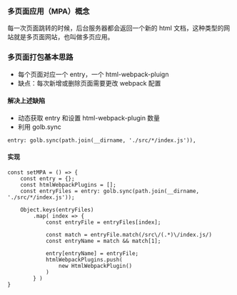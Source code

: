 ### 多页面应用（MPA）概念

每一次页面跳转的时候，后台服务器都会返回一个新的 html 文档，这种类型的网站就是多页面网站，也叫做多页应用。

### 多页面打包基本思路

- 每个页面对应一个 entry，一个 html-webpack-pluign
- 缺点：每次新增或删除页面需要更改 webpack 配置

#### 解决上述缺陷

- 动态获取 entry 和设置 html-webpack-plugin 数量
- 利用 golb.sync

~~~
entry: golb.sync(path.join(__dirname, './src/*/index.js')),
~~~

#### 实现

~~~
const setMPA = () => {
    const entry = {};
    const htmlWebpackPlugins = [];
    const entryFiles = entry: golb.sync(path.join(__dirname, './src/*/index.js'));

    Object.keys(entryFiles)
        .map( index => {
            const entryFile = entryFiles[index];

            const match = entryFile.match(/src\/(.*)\/index.js/)
            const entryName = match && match[1];

            entry[entryName] = entryFile;
            htmlWebpackPlugins.push(
                new HtmlWebpackPlugin()
            )
        } )
}
~~~

